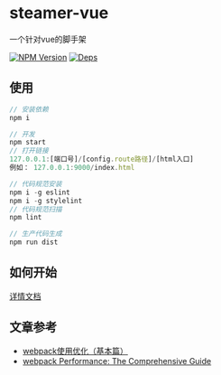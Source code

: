 # steamer-vue
一个针对vue的脚手架

[![NPM Version](https://img.shields.io/npm/v/steamer-vue.svg?style=flat)](https://www.npmjs.com/package/steamer-vue)
[![Deps](https://david-dm.org/SteamerTeam/steamer-vue.svg)](https://david-dm.org/SteamerTeam/steamer-vue)

## 使用

```javascript
// 安装依赖
npm i

// 开发
npm start
// 打开链接
127.0.0.1:[端口号]/[config.route路径]/[html入口]
例如： 127.0.0.1:9000/index.html

// 代码规范安装
npm i -g eslint
npm i -g stylelint
// 代码规范扫描
npm lint

// 生产代码生成
npm run dist

```


## 如何开始
[详情文档](https://steamerjs.github.io/steamerjs/docs/How-To-Start.html)


## 文章参考

* [webpack使用优化（基本篇）](https://github.com/lcxfs1991/blog/issues/2)
* [webpack Performance: The Comprehensive Guide](https://github.com/lcxfs1991/blog/issues/15)
